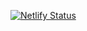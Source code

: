 [![Netlify Status](https://api.netlify.com/api/v1/badges/5549e399-4faa-4053-8c2b-b7831501e3b1/deploy-status)](https://app.netlify.com/sites/foodtofork/deploys)